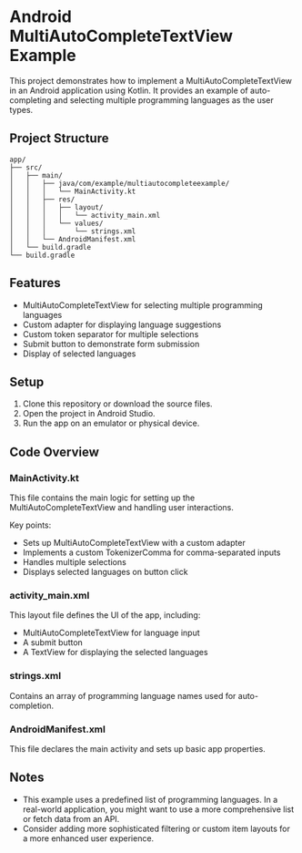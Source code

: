 # Android MultiAutoCompleteTextView Example

This project demonstrates how to implement a MultiAutoCompleteTextView in an Android application using Kotlin. It provides an example of auto-completing and selecting multiple programming languages as the user types.

## Project Structure

```
app/
├── src/
│   ├── main/
│   │   ├── java/com/example/multiautocompleteexample/
│   │   │   └── MainActivity.kt
│   │   ├── res/
│   │   │   ├── layout/
│   │   │   │   └── activity_main.xml
│   │   │   └── values/
│   │   │       └── strings.xml
│   │   └── AndroidManifest.xml
│   └── build.gradle
└── build.gradle
```

## Features

- MultiAutoCompleteTextView for selecting multiple programming languages
- Custom adapter for displaying language suggestions
- Custom token separator for multiple selections
- Submit button to demonstrate form submission
- Display of selected languages

## Setup

1. Clone this repository or download the source files.
2. Open the project in Android Studio.
3. Run the app on an emulator or physical device.

## Code Overview

### MainActivity.kt

This file contains the main logic for setting up the MultiAutoCompleteTextView and handling user interactions.

Key points:
- Sets up MultiAutoCompleteTextView with a custom adapter
- Implements a custom TokenizerComma for comma-separated inputs
- Handles multiple selections
- Displays selected languages on button click

### activity_main.xml

This layout file defines the UI of the app, including:
- MultiAutoCompleteTextView for language input
- A submit button
- A TextView for displaying the selected languages

### strings.xml

Contains an array of programming language names used for auto-completion.

### AndroidManifest.xml

This file declares the main activity and sets up basic app properties.

## Notes

- This example uses a predefined list of programming languages. In a real-world application, you might want to use a more comprehensive list or fetch data from an API.
- Consider adding more sophisticated filtering or custom item layouts for a more enhanced user experience.


